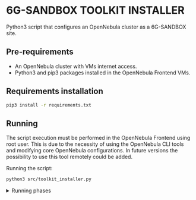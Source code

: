 # 6G-SANDBOX TOOLKIT INSTALLER

Python3 script that configures an OpenNebula cluster as a 6G-SANDBOX site. 

## Pre-requirements

- An OpenNebula cluster with VMs internet access.
- Python3 and pip3 packages installed in the OpenNebula Frontend VMs.

## Requirements installation

```bash
pip3 install -r requirements.txt
```

## Running
The script execution must be performed in the OpenNebula Frontend using root user. This is due to the necessity of using the OpenNebula CLI tools and modifying core OpenNebula configurations. In future versions the possibility to use this tool remotely could be added.

Running the script:
```bash
python3 src/toolkit_installer.py
```

<details>
  <summary>Running phases</summary>
  
  ## Phase 1

  - Adding the 6GSandbox marketplace to OpenNebula if not present
  - Refreshing the list of available appliances in the marketplace

  ## Phase 2

  - Downloading base required appliances: Ubuntu, OneKE, 6GSANDBOX-core. The user is able to select version and datastore for each one.

  ## Phase 2.1

  - Instantiation of the 6GSANDBOX-core appliance. The user will be prompted for the required parameters. Pending to add further healthchecks.

  ## Phase 3

  - Donwloading and scanning the 6G Library repository for appliances
  - Matching the found appliances with the ones present in the 6G-SANDBOX Marketplace
  - Console dialog, asking the installer which component appliances  wants to import into the datastore. The appliances shown are the ones matching.


  ## Phase 4 => Pending

  - Create a form with information included in the SITES repository
    - ID of the networks
    - ID of the images
    - ID of the services
  - From a jinja template, generate the associated SITES file to be uploaded to private repo
  - Push the new site to github
    - TBD: You have to encrypt the info of the sites so that they are not seen with each other to avoid security flaws. This is easy using Ansible encrypt/decrypt. This way the repository can be made public, and we avoid additional configuration in Jenkins to clone and push private repos.
    - Each SITE must keep their master key to decrypt their file and configure it in their Jenkins

  ## Phase 5 => Pending

  - Launching a basic TN. A pipeline can be created in Jenkins, for the operator to enter and execute.
  - Validation and certification. Some testing.

